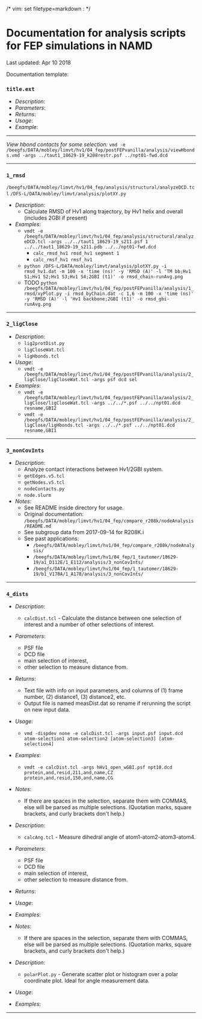 /* vim: set filetype=markdown : */


# Documentation for analysis scripts for FEP simulations in NAMD
Last updated: Apr 10 2018

Documentation template:

### `title.ext`
* *Description*:
* *Parameters*:
* *Returns*:
* *Usage*:
* *Example*:

-----------------------------------------------------------------------------------------------------------------

*View hbond contacts for some selection:*
`vmd -e /beegfs/DATA/mobley/limvt/hv1/04_fep/postFEPvanilla/analysis/viewHbonds.vmd -args ../taut1_18629-19_k208restr.psf ../npt01-fwd.dcd`

-----------------------------------------------------------------------------------------------------------------

### `1_rmsd`
`/beegfs/DATA/mobley/limvt/hv1/04_fep/analysis/structural/analyzeDCD.tcl`
`/DFS-L/DATA/mobley/limvt/analysis/plotXY.py`

* *Description*:
   * Calculate RMSD of Hv1 along trajectory, by Hv1 helix and overall (includes 2GBI if present)
* *Examples*:
   * `vmdt -e /beegfs/DATA/mobley/limvt/hv1/04_fep/analysis/structural/analyzeDCD.tcl -args ../../taut1_18629-19_s211.psf 1 ../../taut1_18629-19_s211.pdb ../../npt01-fwd.dcd`
      - `calc_rmsd_hv1 rmsd_hv1 segment 1`
      - `calc_rmsf_hv1 rmsf_hv1`
   * `python /DFS-L/DATA/mobley/limvt/analysis/plotXY.py -i rmsd_hv1.dat -m 100 -x 'time (ns)' -y 'RMSD (A)' -l 'TM bb;Hv1 S1;Hv1 S2;Hv1 S3;Hv1 S4;2GBI (t1)' -o rmsd_chain-runAvg.png`
   * TODO `python /beegfs/DATA/mobley/limvt/hv1/04_fep/postFEPvanilla/analysis/1_rmsd/xyPlot.py -i rmsd_byChain.dat -c 1,6 -m 100 -x 'time (ns)' -y 'RMSD (A)' -l 'Hv1 backbone;2GBI (t1)' -o rmsd_gbi-runAvg.png`

   

-----------------------------------------------------------------------------------------------------------------

### `2_ligClose`
* *Description*:
   * `lig2protDist.py`
   * `ligCloseWat.tcl`
   * `ligHbonds.tcl`
* *Usage*:
   * `vmdt -e /beegfs/DATA/mobley/limvt/hv1/04_fep/postFEPvanilla/analysis/2_ligClose/ligCloseWat.tcl -args psf dcd sel`
* *Examples*:
   * `vmdt -e /beegfs/DATA/mobley/limvt/hv1/04_fep/postFEPvanilla/analysis/2_ligClose/ligCloseWat.tcl -args ../../*.psf ../../npt01.dcd resname,GBI2`
   * `vmdt -e /beegfs/DATA/mobley/limvt/hv1/04_fep/postFEPvanilla/analysis/2_ligClose/ligHbonds.tcl -args ../../*.psf ../../npt01.dcd resname,GBI1`


-----------------------------------------------------------------------------------------------------------------

### `3_nonCovInts`

* *Description*:
   * Analyze contact interactions between Hv1/2GBI system.
   * `getEdges.v5.tcl`
   * `getNodes.v5.tcl`
   * `nodeContacts.py`
   * `node.slurm`
* *Notes*:
   * See README inside directory for usage.
   * Original documentation: `/beegfs/DATA/mobley/limvt/hv1/04_fep/compare_r208k/nodeAnalysis/README.md`
   * See subgroup data from 2017-09-14 for R208K.i
   * See past applications:
      * `/beegfs/DATA/mobley/limvt/hv1/04_fep/compare_r208k/nodeAnalysis/`
      * `/beegfs/DATA/mobley/limvt/hv1/04_fep/1_tautomer/18629-19/a1_D112E/1_E112/analysis/3_nonCovInts/`
      * `/beegfs/DATA/mobley/limvt/hv1/04_fep/1_tautomer/18629-19/b1_V178A/1_A178/analysis/3_nonCovInts/` 

-----------------------------------------------------------------------------------------------------------------

### `4_dists`

* *Description*: 
   * `calcDist.tcl` - Calculate the distance between one selection of interest and a number of other selections of interest.
* *Parameters*: 
   * PSF file
   * DCD file
   * main selection of interest, 
   * other selection to measure distance from. 
* *Returns*: 
   * Text file with info on input parameters, and columns of (1) frame number, (2) distance1, (3) distance2, etc.
   * Output file is named measDist.dat so rename if rerunning the script on new input data.
* *Usage*: 
   * `vmd -dispdev none -e calcDist.tcl -args input.psf input.dcd atom-selection1 atom-selection2 [atom-selection3] [atom-selection4]`   
* *Examples*:
   * `vmdt -e calcDist.tcl -args hHv1_open_wGBI.psf npt10.dcd protein,and,resid,211,and,name,CZ protein,and,resid,150,and,name,CG`
* *Notes*: 
   * If there are spaces in the selection, separate them with COMMAS, else will be parsed as multiple selections.
     (Quotation marks, square brackets, and curly brackets don't help.)


* *Description*: 
   * `calcAng.tcl` - Measure dihedral angle of atom1-atom2-atom3-atom4.
* *Parameters*: 
   * PSF file
   * DCD file
   * main selection of interest, 
   * other selection to measure distance from. 
* *Returns*: 
* *Usage*: 
* *Examples*:
* *Notes*: 
   * If there are spaces in the selection, separate them with COMMAS, else will be parsed as multiple selections.
     (Quotation marks, square brackets, and curly brackets don't help.)


* *Description*: 
   * `polarPlot.py` - Generate scatter plot or histogram over a polar coordinate plot. Ideal for angle measurement data.
* *Usage*: 
* *Examples*:

-----------------------------------------------------------------------------------------------------------------
